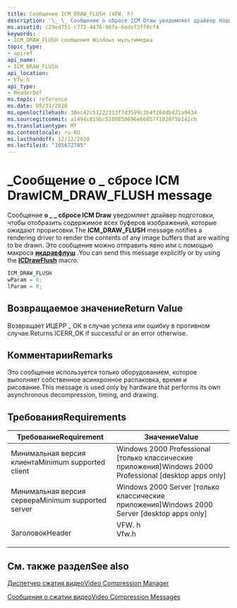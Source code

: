 ```yaml
---
title: Сообщение ICM_DRAW_FLUSH (VFW. h)
description: '\_ \_ Сообщение о сбросе ICM Draw уведомляет драйвер подготовки, чтобы отобразить содержимое всех буферов изображений, которые ожидают прорисовки. Это сообщение можно отправить явно или с помощью макроса Икдравфлуш.'
ms.assetid: c29ed751-c773-4476-98fe-6edef3ff0cf4
keywords:
- ICM_DRAW_FLUSH сообщения Windows мультимедиа
topic_type:
- apiref
api_name:
- ICM_DRAW_FLUSH
api_location:
- Vfw.h
api_type:
- HeaderDef
ms.topic: reference
ms.date: 05/31/2018
ms.openlocfilehash: 38ec42c51222313f7d3599c3b4f264dbd21a9434
ms.sourcegitcommit: a1494c819bc5200050696e66057f1020f5b142cb
ms.translationtype: MT
ms.contentlocale: ru-RU
ms.lasthandoff: 12/12/2020
ms.locfileid: "105672705"
---
```

# <a name="icm_draw_flush-message"></a><span data-ttu-id="542b4-105">\_Сообщение о \_ сбросе ICM Draw</span><span class="sxs-lookup"><span data-stu-id="542b4-105">ICM\_DRAW\_FLUSH message</span></span>

<span data-ttu-id="542b4-106">Сообщение **о \_ \_ сбросе ICM Draw** уведомляет драйвер подготовки, чтобы отобразить содержимое всех буферов изображений, которые ожидают прорисовки.</span><span class="sxs-lookup"><span data-stu-id="542b4-106">The **ICM\_DRAW\_FLUSH** message notifies a rendering driver to render the contents of any image buffers that are waiting to be drawn.</span></span> <span data-ttu-id="542b4-107">Это сообщение можно отправить явно или с помощью макроса [**икдравфлуш**](/windows/desktop/api/Vfw/nf-vfw-icdrawflush) .</span><span class="sxs-lookup"><span data-stu-id="542b4-107">You can send this message explicitly or by using the [**ICDrawFlush**](/windows/desktop/api/Vfw/nf-vfw-icdrawflush) macro.</span></span>


```C++
ICM_DRAW_FLUSH 
wParam = 0; 
lParam = 0; 
```



## <a name="return-value"></a><span data-ttu-id="542b4-108">Возвращаемое значение</span><span class="sxs-lookup"><span data-stu-id="542b4-108">Return Value</span></span>

<span data-ttu-id="542b4-109">Возвращает ИЦЕРР \_ ОК в случае успеха или ошибку в противном случае.</span><span class="sxs-lookup"><span data-stu-id="542b4-109">Returns ICERR\_OK if successful or an error otherwise.</span></span>

## <a name="remarks"></a><span data-ttu-id="542b4-110">Комментарии</span><span class="sxs-lookup"><span data-stu-id="542b4-110">Remarks</span></span>

<span data-ttu-id="542b4-111">Это сообщение используется только оборудованием, которое выполняет собственное асинхронное распаковка, время и рисование.</span><span class="sxs-lookup"><span data-stu-id="542b4-111">This message is used only by hardware that performs its own asynchronous decompression, timing, and drawing.</span></span>

## <a name="requirements"></a><span data-ttu-id="542b4-112">Требования</span><span class="sxs-lookup"><span data-stu-id="542b4-112">Requirements</span></span>



| <span data-ttu-id="542b4-113">Требование</span><span class="sxs-lookup"><span data-stu-id="542b4-113">Requirement</span></span> | <span data-ttu-id="542b4-114">Значение</span><span class="sxs-lookup"><span data-stu-id="542b4-114">Value</span></span> |
|-------------------------------------|----------------------------------------------------------------------------------|
| <span data-ttu-id="542b4-115">Минимальная версия клиента</span><span class="sxs-lookup"><span data-stu-id="542b4-115">Minimum supported client</span></span><br/> | <span data-ttu-id="542b4-116">Windows 2000 Professional \[только классические приложения\]</span><span class="sxs-lookup"><span data-stu-id="542b4-116">Windows 2000 Professional \[desktop apps only\]</span></span><br/>                       |
| <span data-ttu-id="542b4-117">Минимальная версия сервера</span><span class="sxs-lookup"><span data-stu-id="542b4-117">Minimum supported server</span></span><br/> | <span data-ttu-id="542b4-118">Windows 2000 Server \[только классические приложения\]</span><span class="sxs-lookup"><span data-stu-id="542b4-118">Windows 2000 Server \[desktop apps only\]</span></span><br/>                             |
| <span data-ttu-id="542b4-119">Заголовок</span><span class="sxs-lookup"><span data-stu-id="542b4-119">Header</span></span><br/>                   | <dl> <span data-ttu-id="542b4-120"><dt>VFW. h</dt></span><span class="sxs-lookup"><span data-stu-id="542b4-120"><dt>Vfw.h</dt></span></span> </dl> |



## <a name="see-also"></a><span data-ttu-id="542b4-121">См. также раздел</span><span class="sxs-lookup"><span data-stu-id="542b4-121">See also</span></span>

<dl> <dt>

[<span data-ttu-id="542b4-122">Диспетчер сжатия видео</span><span class="sxs-lookup"><span data-stu-id="542b4-122">Video Compression Manager</span></span>](video-compression-manager.md)
</dt> <dt>

[<span data-ttu-id="542b4-123">Сообщения о сжатии видео</span><span class="sxs-lookup"><span data-stu-id="542b4-123">Video Compression Messages</span></span>](video-compression-messages.md)
</dt> </dl>

 

 





